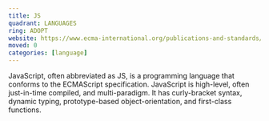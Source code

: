 ```yaml
---
title: JS
quadrant: LANGUAGES
ring: ADOPT
website: https://www.ecma-international.org/publications-and-standards/standards/ecma-262/
moved: 0
categories: [language]
---
```


JavaScript, often abbreviated as JS, is a programming language that conforms to the ECMAScript specification. JavaScript is high-level, often just-in-time compiled, and multi-paradigm. It has curly-bracket syntax, dynamic typing, prototype-based object-orientation, and first-class functions.